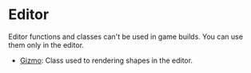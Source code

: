 # Editor

Editor functions and classes can't be used in game builds. You can use them only in the editor.

- [Gizmo](./gizmo.md): Class used to rendering shapes in the editor.